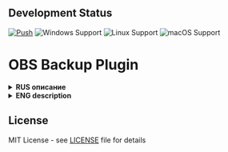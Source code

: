 ## Development Status
[![Push](https://github.com/dimanplus/obs-backup-plugin/actions/workflows/push.yaml/badge.svg)](https://github.com/dimanplus/obs-backup-plugin/actions/workflows/push.yaml)
![Windows Support](https://img.shields.io/badge/Windows-Supported-green)
![Linux Support](https://img.shields.io/badge/Linux-Planned-yellow)
![macOS Support](https://img.shields.io/badge/macOS-Planned-yellow)

# OBS Backup Plugin

<details>
<summary><strong>RUS описание</strong></summary>

## Плагин резервного копирования для OBS

Плагин для создания резервных копий плагинов, сцен и профилей в OBS. На текущий момент реализованы:

### Возможности:
- ✅ Создание резервной копии папки с плагинами (`obs-plugins`)
- ✅ Восстановление плагинов из резервной копии
- 🚧 Поддержка резервирования сцен и профилей (в будущем)

### Особенности:
- Работает только на Windows
- Для применения восстановленных плагинов требуется перезапуск OBS
- Простой и интуитивно понятный интерфейс

### Установка:
1. Скачайте последнюю версию плагина из [раздела Releases](https://github.com/dimanplus/obs-backup-plugin/releases)
2. Распакуйте архив в папку `obs-studio` вашей установки OBS (стандартный путь C:\Program Files\obs-studio)
3. Перезапустите OBS

### Использование:
1. Откройте OBS
2. Перейдите в `Резервная копия` в строке меню (там где Файл...Вид, Профиль... Справка...)

![image](https://github.com/user-attachments/assets/b6e90191-63e9-43c9-91ac-c98f360ba6db)

3. Выберите нужное действие:
   - "Создать резервную копию" - сохранит текущие плагины
   - "Загрузить резервную копию" - восстановит плагины из сохраненной копии

</details>

<details>
<summary><strong>ENG description</strong></summary>

## OBS Backup Plugin

A plugin for backing up and restoring OBS plugins, scenes and profiles. Currently implemented:

### Features:
- ✅ Backup of `obs-plugins` folder
- ✅ Restore plugins from backup
- 🚧 Scene and profile backup (in future)

### Notes:
- Windows only
- Requires OBS restart after restore
- Simple and intuitive interface

### Installation:
1. Download the latest version from [Releases section](https://github.com/dimanplus/obs-backup-plugin/releases)
2. Extract to `obs-studio` folder of your OBS installation (default path C:\Program Files\obs-studio)
3. Restart OBS

### Usage:
1. Open OBS
2. Go to `BACKUP` on Menu Bar

![image](https://github.com/user-attachments/assets/cb6f2b84-4a4d-40a5-85e5-1bb165e79e2b)

3. Select action:
   - "Create BACKUP" - saves current plugins
   - "Load BACKUP" - restores plugins from saved backup

</details>

## License
MIT License - see [LICENSE](LICENSE) file for details

